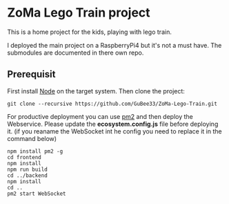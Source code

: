 # ZoMa Lego Train project

This is a home project for the kids, playing with lego train.

I deployed the main project on a RaspberryPi4 but it's not a must have. The submodules are documented in there own repo.


## Prerequisit

First install [Node](https://nodejs.org/en/download/) on the target system.
Then clone the project:
```
git clone --recursive https://github.com/GuBee33/ZoMa-Lego-Train.git
```

For productive deployment you can use [pm2](https://www.npmjs.com/package/pm2) and then deploy the Webservice.
Please update the **ecosystem.config.js** file before deploying it. (if you reaname the WebSocket int he config you need to replace it in the command below)
```
npm install pm2 -g
cd frontend
npm install
npm run build
cd ../backend
npm install
cd ..
pm2 start WebSocket
```
